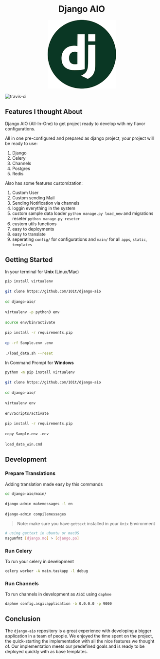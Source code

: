 <h1 align="center">Django AIO</h1>
<p align="center">
	<img src="https://github.com/101t/django-aio/blob/master/main/static/assets/img/django-aio.png" alt="Django AIO">
</p>
<p>
	<img src="https://travis-ci.org/101t/django-aio.svg?branch=master" alt="travis-ci">
</p>

## Features I thought About

Django AIO (All-In-One) to get project ready to develop with my flavor configurations.

All in one pre-configured and prepared as django project, your project will be ready to use:

1. Django
2. Celery
3. Channels
4. Postgres
5. Redis

Also has some features customization:

1. Custom User
2. Custom sending Mail
3. Sending Notification via channels
4. loggin everything in the system
5. custom sample data loader `python manage.py load_new` and migrations reseter `python manage.py reseter`
6. custom utils functions
7. easy to deployments
8. easy to translate
9. seperating `config/` for configurations and `main/` for all `apps`, `static`, `templates`


## Getting Started

In your terminal for **Unix** (Linux/Mac)

```sh
pip install virtualenv

git clone https://github.com/101t/django-aio

cd django-aio/

virtualenv -p python3 env

source env/bin/activate

pip install -r requirements.pip

cp -rf Sample.env .env

./load_data.sh --reset
```

In Command Prompt for **Windows**

```sh
python -m pip install virtualenv

git clone https://github.com/101t/django-aio

cd django-aio/

virtualenv env

env/Scripts/activate

pip install -r requirements.pip

copy Sample.env .env

load_data_win.cmd
```

## Development

### Prepare Translations

Adding translation made easy by this commands

```sh
cd django-aio/main/

django-admin makemessages -l en

django-admin compilemessages
```
> Note: make sure you have `gettext` installed in your `Unix` Environment

```sh
# using gettext in ubuntu or macOS
msgunfmt [django.mo] > [django.po]
```

### Run Celery

To run your celery in development
```sh
celery worker -A main.taskapp -l debug
```

### Run Channels
To run channels in development as `ASGI` using `daphne`
```sh
daphne config.asgi:application -b 0.0.0.0 -p 9000
```

## Conclusion

The `django-aio` repository is a great experience with developing a bigger application in a team of people. We enjoyed the time spent on the project, the quick-starting the implementation with all the nice features we thought of. Our implementation meets our predefined goals and is ready to be deployed quickly with as base templates.